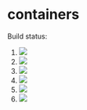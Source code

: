 # containers

Build status:

1. [![](https://github.com/irajmoradi/containers/workflows/tests-fibonacci/badge.svg)](https://github.com/irajmoradi/containers/actions?query=workflow%3Atests-fibonacci)
1. [![](https://github.com/irajmoradi/containers/workflows/tests-range/badge.svg)](https://github.com/irajmoradi/containers/actions?query=workflow%3Atests-range)
1. [![](https://github.com/irajmoradi/containers/workflows/tests-BST/badge.svg)](https://github.com/irajmoradi/containers/actions?query=workflow%3Atests-BST)
1. [![](https://github.com/irajmoradi/containers/workflows/tests-BinaryTree/badge.svg)](https://github.com/irajmoradi/containers/actions?query=workflow%3Atests-BinaryTree)
1. [![](https://github.com/irajmoradi/containers/workflows/tests-AVLTree/badge.svg)](https://github.com/irajmoradi/containers/actions?query=workflow%3Atests-AVLTree)
1. [![](https://github.com/irajmoradi/containers/workflows/tests-heap/badge.svg)](https://github.com/irajmoradi/containers/actions?query=workflow%3Atests-heap)
